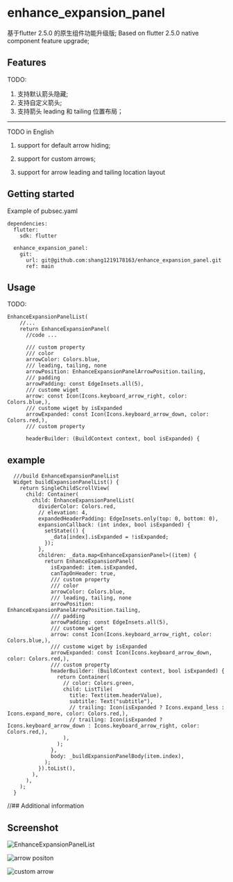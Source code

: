 # enhance_expansion_panel

<!-- 
This README describes the package. If you publish this package to pub.dev,
this README's contents appear on the landing page for your package.

For information about how to write a good package README, see the guide for
[writing package pages](https://dart.dev/guides/libraries/writing-package-pages). 

For general information about developing packages, see the Dart guide for
[creating packages](https://dart.dev/guides/libraries/create-library-packages)
and the Flutter guide for
[developing packages and plugins](https://flutter.dev/developing-packages). 
-->

基于flutter 2.5.0 的原生组件功能升级版;
Based on flutter 2.5.0 native component feature upgrade;

## Features

TODO: 
1. 支持默认箭头隐藏;
2. 支持自定义箭头;
3. 支持箭头 leading 和 tailing 位置布局；
***
TODO in English

1. support for default arrow hiding;

2. support for custom arrows;

3. support for arrow leading and tailing location layout

## Getting started

Example of pubsec.yaml
```
dependencies:
  flutter:
    sdk: flutter

  enhance_expansion_panel:
    git:
      url: git@github.com:shang1219178163/enhance_expansion_panel.git
      ref: main
```
## Usage
TODO: 
```
EnhanceExpansionPanelList(
    //...
    return EnhanceExpansionPanel(
      //code ...
      
      /// custom property
      /// color
      arrowColor: Colors.blue,
      /// leading, tailing, none
      arrowPosition: EnhanceExpansionPanelArrowPosition.tailing,
      /// padding
      arrowPadding: const EdgeInsets.all(5),
      /// custome wiget
      arrow: const Icon(Icons.keyboard_arrow_right, color: Colors.blue,),
      /// custome wiget by isExpanded
      arrowExpanded: const Icon(Icons.keyboard_arrow_down, color: Colors.red,),
      /// custom property
      
      headerBuilder: (BuildContext context, bool isExpanded) {
```
## example
```
  ///build EnhanceExpansionPanelList
  Widget buildExpansionPanelList() {
    return SingleChildScrollView(
      child: Container(
        child: EnhanceExpansionPanelList(
          dividerColor: Colors.red,
          // elevation: 4,
          expandedHeaderPadding: EdgeInsets.only(top: 0, bottom: 0),
          expansionCallback: (int index, bool isExpanded) {
            setState(() {
              _data[index].isExpanded = !isExpanded;
            });
          },
          children: _data.map<EnhanceExpansionPanel>((item) {
            return EnhanceExpansionPanel(
              isExpanded: item.isExpanded,
              canTapOnHeader: true,
              /// custom property
              /// color
              arrowColor: Colors.blue,
              /// leading, tailing, none
              arrowPosition: EnhanceExpansionPanelArrowPosition.tailing,
              /// padding
              arrowPadding: const EdgeInsets.all(5),
              /// custome wiget
              arrow: const Icon(Icons.keyboard_arrow_right, color: Colors.blue,),
              /// custome wiget by isExpanded
              arrowExpanded: const Icon(Icons.keyboard_arrow_down, color: Colors.red,),
              /// custom property
              headerBuilder: (BuildContext context, bool isExpanded) {
                return Container(
                  // color: Colors.green,
                  child: ListTile(
                    title: Text(item.headerValue),
                    subtitle: Text("subtitle"),
                    // trailing: Icon(isExpanded ? Icons.expand_less : Icons.expand_more, color: Colors.red,),
                    // trailing: Icon(isExpanded ? Icons.keyboard_arrow_down : Icons.keyboard_arrow_right, color: Colors.red,),
                  ),
                );
              },
              body: _buildExpansionPanelBody(item.index),
            );
          }).toList(),
        ),
      ),
    );
  }
```
//## Additional information

## Screenshot

![EnhanceExpansionPanelList](https://github.com/shang1219178163/enhance_expansion_panel/blob/main/screenshots/Simulator%20Screen%20Shot%20-%20iPhone%2012%20Pro%20-%202021-10-28%20at%2015.06.49.png?raw=true)

![arrow positon](https://github.com/shang1219178163/enhance_expansion_panel/blob/main/screenshots/Simulator%20Screen%20Shot%20-%20iPhone%2012%20Pro%20-%202021-10-28%20at%2015.07.08.png?raw=true)

![custom arrow](https://github.com/shang1219178163/enhance_expansion_panel/blob/main/screenshots/Simulator%20Screen%20Shot%20-%20iPhone%2012%20Pro%20-%202021-10-28%20at%2015.18.14.png?raw=true)